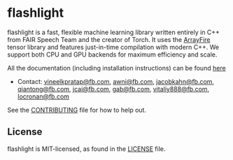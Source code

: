 # flashlight

flashlight is a fast, flexible machine learning library written entirely in C++ from FAIR Speech Team and the creator of Torch.
It uses the [ArrayFire](https://github.com/arrayfire/arrayfire) tensor library and features just-in-time compilation with modern C++.
We support both CPU and GPU backends for maximum efficiency and scale.  

All the documentation (including installation instructions) can be found [here](https://fl.readthedocs.io/en/latest/)

* Contact: vineelkpratap@fb.com, awni@fb.com,  jacobkahn@fb.com, qiantong@fb.com, jcai@fb.com, gab@fb.com, vitaliy888@fb.com, locronan@fb.com

See the [CONTRIBUTING](CONTRIBUTING.md) file for how to help out.

## License
flashlight is MIT-licensed, as found in the [LICENSE](LICENSE) file.
